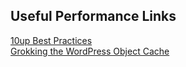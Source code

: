 ##  Useful Performance Links
[10up Best Practices](https://10up.github.io/Engineering-Best-Practices/) <br>
[Grokking the WordPress Object Cache](https://www.tollmanz.com/grokking-the-wp-object-cache/)
